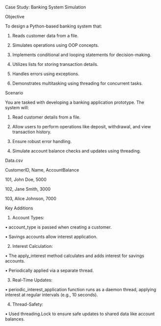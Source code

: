 Case Study: Banking System Simulation 

 

Objective 

 

To design a Python-based banking system that: 

1. Reads customer data from a file. 

2. Simulates operations using OOP concepts. 

3. Implements conditional and looping statements for decision-making. 

4. Utilizes lists for storing transaction details. 

5. Handles errors using exceptions. 

6. Demonstrates multitasking using threading for concurrent tasks. 

 

Scenario 

 

You are tasked with developing a banking application prototype. The system will: 

1. Read customer details from a file. 

2. Allow users to perform operations like deposit, withdrawal, and view transaction history. 

3. Ensure robust error handling. 

4. Simulate account balance checks and updates using threading. 

 

Data.csv 

CustomerID, Name, AccountBalance 

101, John Doe, 5000 

102, Jane Smith, 3000 

103, Alice Johnson, 7000 

 

 

Key Additions 

1. Account Types: 

• account_type is passed when creating a customer. 

• Savings accounts allow interest application. 

2. Interest Calculation: 

• The apply_interest method calculates and adds interest for savings accounts. 

• Periodically applied via a separate thread. 

3. Real-Time Updates: 

• periodic_interest_application function runs as a daemon thread, applying interest at regular intervals (e.g., 10 seconds). 

4. Thread-Safety: 

• Used threading.Lock to ensure safe updates to shared data like account balances. 